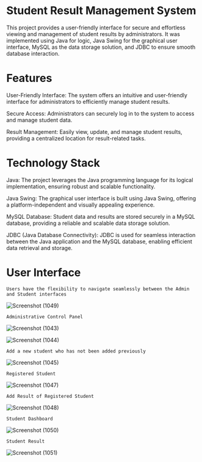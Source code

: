# Student Result Management System

This project provides a user-friendly interface for secure and effortless viewing and management of student results by administrators. It was implemented using Java for logic, Java Swing for the graphical user interface, MySQL as the data storage solution, and JDBC to ensure smooth database interaction.



# Features

User-Friendly Interface: The system offers an intuitive and user-friendly interface for administrators to efficiently manage student results.

Secure Access: Administrators can securely log in to the system to access and manage student data.

Result Management: Easily view, update, and manage student results, providing a centralized location for result-related tasks.



# Technology Stack

Java: The project leverages the Java programming language for its logical implementation, ensuring robust and scalable functionality.

Java Swing: The graphical user interface is built using Java Swing, offering a platform-independent and visually appealing experience.

MySQL Database: Student data and results are stored securely in a MySQL database, providing a reliable and scalable data storage solution.

JDBC (Java Database Connectivity): JDBC is used for seamless interaction between the Java application and the MySQL database, enabling efficient data retrieval and storage.


# User Interface



```
Users have the flexibility to navigate seamlessly between the Admin and Student interfaces
```

![Screenshot (1049)](https://github.com/pranavsinghdbg/StudentResultManagement/assets/141660425/415bd482-f0e0-4cc2-908e-5f05ac10a121)

```
Administrative Control Panel
```
![Screenshot (1043)](https://github.com/pranavsinghdbg/StudentResultManagement/assets/141660425/8e9d2639-c2f4-4437-890f-14b0ac45b2f4)

![Screenshot (1044)](https://github.com/pranavsinghdbg/StudentResultManagement/assets/141660425/5ee2c91e-136d-4ae5-8520-579465330870)

```
Add a new student who has not been added previously
```
![Screenshot (1045)](https://github.com/pranavsinghdbg/StudentResultManagement/assets/141660425/bcb1d785-aa2f-4dcd-8fe0-9cf86c8a2691)

```
Registered Student
```
![Screenshot (1047)](https://github.com/pranavsinghdbg/StudentResultManagement/assets/141660425/1cec1ad5-ac42-4aff-a417-1bfc4d9e8091)

```
Add Result of Registered Student
```
![Screenshot (1048)](https://github.com/pranavsinghdbg/StudentResultManagement/assets/141660425/e62cb821-21e5-4233-bf70-e9dfeb264236)

```
Student Dashboard
```
![Screenshot (1050)](https://github.com/pranavsinghdbg/StudentResultManagement/assets/141660425/69852961-13c3-43ec-ac72-a2f327f6310d)

```
Student Result
```
![Screenshot (1051)](https://github.com/pranavsinghdbg/StudentResultManagement/assets/141660425/7244b9d2-3b48-4435-986b-c098386706f5)



